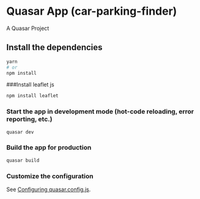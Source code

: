 # Quasar App (car-parking-finder)

A Quasar Project

## Install the dependencies
```bash
yarn
# or
npm install
```

###Install leaflet js
```bash
npm install leaflet
```

### Start the app in development mode (hot-code reloading, error reporting, etc.)
```bash
quasar dev
```


### Build the app for production
```bash
quasar build
```

### Customize the configuration
See [Configuring quasar.config.js](https://v2.quasar.dev/quasar-cli-webpack/quasar-config-js).
